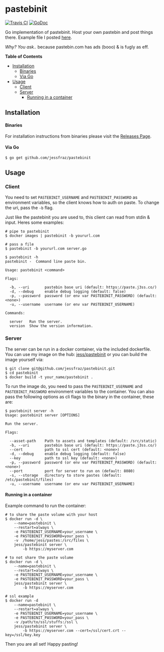 # pastebinit

[![Travis CI](https://img.shields.io/travis/jessfraz/pastebinit.svg?style=for-the-badge)](https://travis-ci.org/jessfraz/pastebinit)
[![GoDoc](https://img.shields.io/badge/godoc-reference-5272B4.svg?style=for-the-badge)](https://godoc.org/github.com/jessfraz/pastebinit)

Go implementation of pastebinit. Host your own pastebin and post things there. Example file I posted [here](https://paste.j3ss.co/F6CSRR5l).

*Why? You ask..* because pastebin.com has ads (booo) & is fugly as eff.

**Table of Contents**

<!-- toc -->

- [Installation](#installation)
    + [Binaries](#binaries)
    + [Via Go](#via-go)
- [Usage](#usage)
  * [Client](#client)
  * [Server](#server)
    + [Running in a container](#running-in-a-container)

<!-- tocstop -->

## Installation

#### Binaries

For installation instructions from binaries please visit the [Releases Page](https://github.com/jessfraz/pastebinit/releases).

#### Via Go

```console
$ go get github.com/jessfraz/pastebinit
```

## Usage

### Client

You need to set `PASTEBINIT_USERNAME` and `PASTEBINIT_PASSWORD` as environment variables,
so the client knows how to auth on paste. To change the uri, pass the `-b` flag.

Just like the pastebinit you are used to, this client can read from stdin & input. Heres some examples:

```console
# pipe to pastebinit
$ docker images | pastebinit -b yoururl.com

# pass a file
$ pastebinit -b yoururl.com server.go
```

```console
$ pastebinit -h
pastebinit -  Command line paste bin.

Usage: pastebinit <command>

Flags:

  -b, --uri       pastebin base uri (default: https://paste.j3ss.co/)
  -d, --debug     enable debug logging (default: false)
  -p, --password  password (or env var PASTEBINIT_PASSWORD) (default: <none>)
  -u, --username  username (or env var PASTEBINIT_USERNAME)

Commands:

  server   Run the server.
  version  Show the version information.
```

### Server

The server can be run in a docker container, via the included dockerfile.
You can use my image on the hub: [jess/pastebinit](https://registry.hub.docker.com/u/jess/pastebinit/)
or you can build the image yourself via:

```console
$ git clone git@github.com/jessfraz/pastebinit.git
$ cd pastebinit
$ docker build -t your_name/pastebinit .
```

To run the image do, you need to pass the `PASTEBINIT_USERNAME` and `PASTEBINIT_PASSWORD` environment variables to the container.
You can also pass the following options as cli flags to the binary in the container, these are:

```console
$ pastebinit server -h
Usage: pastebinit server [OPTIONS]

Run the server.

Flags:

  --asset-path    Path to assets and templates (default: /src/static)
  -b, --uri       pastebin base uri (default: https://paste.j3ss.co/)
  --cert          path to ssl cert (default: <none>)
  -d, --debug     enable debug logging (default: false)
  --key           path to ssl key (default: <none>)
  -p, --password  password (or env var PASTEBINIT_PASSWORD) (default: <none>)
  --port          port for server to run on (default: 8080)
  -s, --storage   directory to store pastes (default: /etc/pastebinit/files)
  -u, --username  username (or env var PASTEBINIT_USERNAME)
```

#### Running in a container

Example command to run the container:

```console
# to share the paste volume with your host
$ docker run -d \
    --name=pastebinit \
    --restart=always \
    -e PASTEBINIT_USERNAME=your_username \
    -e PASTEBINIT_PASSWORD=your_pass \
    -v  /home/jess/pastes:/src/files \
    jess/pastebinit server \
        -b https://myserver.com

# to not share the paste volume
$ docker run -d \
    --name=pastebinit \
    --restart=always \
    -e PASTEBINIT_USERNAME=your_username \
    -e PASTEBINIT_PASSWORD=your_pass \
    jess/pastebinit server \
        -b https://myserver.com

# ssl example
$ docker run -d 
    --name=pastebinit \
    --restart=always \
    -e PASTEBINIT_USERNAME=your_username \
    -e PASTEBINIT_PASSWORD=your_pass \
    -v /path/to/ssl/stuffs:/ssl \
    jess/pastebinit server \
        -b https://myserver.com --cert=/ssl/cert.crt --key=/ssl/key.key
```

Then you are all set! Happy pasting!